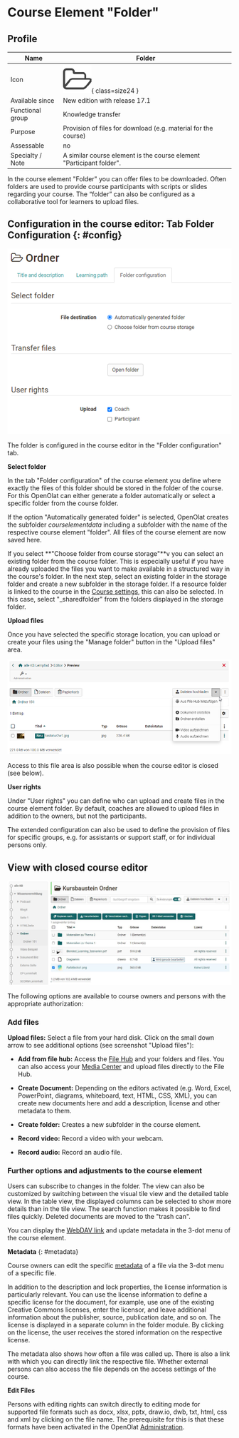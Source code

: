 # Course Element "Folder"

## Profile

Name | Folder
---------|----------
Icon | ![Task Icon](assets/folder.png){ class=size24 }
Available since | New edition with release 17.1
Functional group | Knowledge transfer
Purpose | Provision of files for download (e.g. material for the course)
Assessable | no
Specialty / Note | A similar course element is the course element "Participant folder".


In the course element "Folder" you can offer files to be downloaded. Often folders are used to provide course participants with scripts or slides regarding your course. 
 The “folder” can also be configured as a collaborative tool for learners to upload files.


## Configuration in the course editor: Tab Folder Configuration {: #config}

![tab folder configuration](assets/folger_configuration_15.png)

The folder is configured in the course editor in the "Folder configuration" tab.

**Select folder**

In the tab "Folder configuration" of the course element you define where exactly the files of this folder should be stored in the folder of the course. For this OpenOlat can either generate a folder automatically or select a specific folder from the course folder.

If the option "Automatically generated folder" is selected, OpenOlat creates the subfolder _courselementdata_ including a subfolder with the name of the respective course element "folder". All files of the course element are now saved here.

If you select **"Choose folder from course storage"**v  you can select an existing folder from the course folder. This is especially useful if you have already uploaded the files you want to make available in a structured way in the course's folder. In the next step, select an existing folder in the storage folder and create a new subfolder in the storage folder. If a resource folder is linked to the course in the [Course settings](../learningresources/Course_Settings.md), this can also be selected. In this case, select "_sharedfolder" from the folders displayed in the storage folder.

**Upload files**

Once you have selected the specific storage location, you can upload or create your files using the "Manage folder" button in the "Upload files" area. 

![Dateien upload](assets/KB_Ordner_Datei_upload.png )

Access to this file area is also possible when the course editor is closed (see below).

**User rights**

Under "User rights" you can define who can upload and create files in the course element folder. By default, coaches are allowed to upload files in addition to the owners, but not the participants.

The extended configuration can also be used to define the provision of files for specific groups, e.g. for assistants or support staff, or for individual persons only. 

## View with closed course editor

![folder screenshot](assets/Kursbasutein_Ordner_191a.jpg)

The following options are available to course owners and persons with the appropriate authorization:

### Add files

**Upload files:** Select a file from your hard disk. Click on the small down arrow to see additional options (see screenshot "Upload files"):

* **Add from file hub:** Access the [File Hub](../personal_menu/File_Hub.md) and your folders and files. You can also access your [Media Center](../personal_menu/Media_Center.md) and upload files directly to the File Hub.

* **Create Document:** Depending on the editors activated (e.g. Word, Excel, PowerPoint, diagrams, whiteboard, text, HTML, CSS, XML), you can create new documents here and add a description, license and other metadata to them.

* **Create folder:** Creates a new subfolder in the course element.

* **Record video:** Record a video with your webcam.

* **Record audio:** Record an audio file.

### Further options and adjustments to the course element

Users can subscribe to changes in the folder. The view can also be customized by switching between the visual tile view and the detailed table view. In the table view, the displayed columns can be selected to show more details than in the tile view. The search function makes it possible to find files quickly. Deleted documents are moved to the "trash can".

You can display the [WebDAV link](../basic_concepts/Using_WebDAV.md) and update metadata in the 3-dot menu of the course element. 



**Metadata**  {: #metadata}

Course owners can edit the specific [metadata](../basic_concepts/Full_Text_Search.md#meta-data--metadata) of a file via the 3-dot menu of a specific file. 

In addition to the description and lock properties, the license information is particularly relevant. You can use the license information to define a specific license for the document, for example, use one of the existing Creative Commons licenses, enter the licensor, and leave additional information about the publisher, source, publication date, and so on. The license is displayed in a separate column in the folder module. By clicking on the license, the user receives the stored information on the respective license.

The metadata also shows how often a file was called up. There is also a link with which you can directly link the respective file. Whether external persons can also access the file depends on the access settings of the course.

**Edit Files**

Persons with editing rights can switch directly to editing mode for supported file formats such as docx, xlsx, pptx, draw.io, dwb, txt, html, css and xml by clicking on the file name. The prerequisite for this is that these formats have been activated in the OpenOlat [Administration](../../manual_admin/administration/External_Tools_-_Administration.md).
